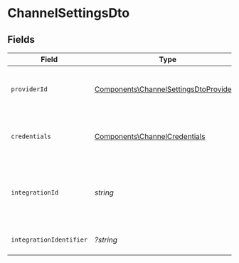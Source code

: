 # ChannelSettingsDto


## Fields

| Field                                                                                              | Type                                                                                               | Required                                                                                           | Description                                                                                        |
| -------------------------------------------------------------------------------------------------- | -------------------------------------------------------------------------------------------------- | -------------------------------------------------------------------------------------------------- | -------------------------------------------------------------------------------------------------- |
| `providerId`                                                                                       | [Components\ChannelSettingsDtoProviderId](../../Models/Components/ChannelSettingsDtoProviderId.md) | :heavy_check_mark:                                                                                 | The provider identifier for the credentials                                                        |
| `credentials`                                                                                      | [Components\ChannelCredentials](../../Models/Components/ChannelCredentials.md)                     | :heavy_check_mark:                                                                                 | Credentials payload for the specified provider                                                     |
| `integrationId`                                                                                    | *string*                                                                                           | :heavy_check_mark:                                                                                 | The unique identifier of the integration associated with this channel.                             |
| `integrationIdentifier`                                                                            | *?string*                                                                                          | :heavy_minus_sign:                                                                                 | The integration identifier                                                                         |